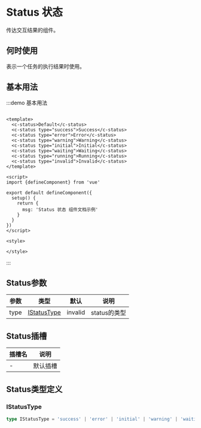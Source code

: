 # Status 状态

传达交互结果的组件。

## 何时使用

表示一个任务的执行结果时使用。

## 基本用法

:::demo 基本用法

```vue

<template>
  <c-status>Default</c-status>
  <c-status type="success">Success</c-status>
  <c-status type="error">Error</c-status>
  <c-status type="warning">Warning</c-status>
  <c-status type="initial">Initial</c-status>
  <c-status type="waiting">Waiting</c-status>
  <c-status type="running">Running</c-status>
  <c-status type="invalid">Invalid</c-status>
</template>

<script>
import {defineComponent} from 'vue'

export default defineComponent({
  setup() {
    return {
      msg: 'Status 状态 组件文档示例'
    }
  }
})
</script>

<style>

</style>
```

:::

## Status参数

| 参数 | 类型 | 默认 | 说明 |
|------| ---- | ---- | -- |
| type |   [IStatusType](#istatustype)   | invalid | status的类型 |

## Status插槽

| 插槽名 | 说明 |
|-----|--|
| - | 默认插槽 |

## Status类型定义

### IStatusType

```ts
type IStatusType = 'success' | 'error' | 'initial' | 'warning' | 'waiting' | 'running' | 'invalid';
```
